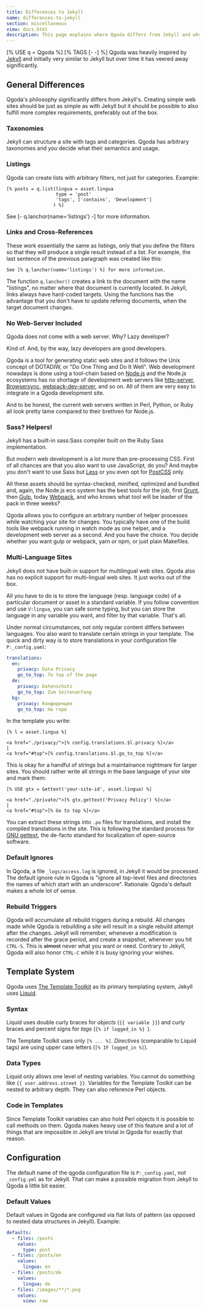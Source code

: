 ```yaml
---
title: Differences to Jekyll
name: differences-to-jekyll
section: miscellaneous
view: docs.html
description: This page explains where Qgoda differs from Jekyll and why.
---
```

[% USE q = Qgoda %]
[% TAGS [- -] %]
Qgoda was heavily inspired by [Jekyll](https://jekyllrb.com/) and initially very similar to Jekyll but over time it has veered away significantly.

<!--QGODA-NO-XGETTEXT--><qgoda-toc /><!--/QGODA-NO-XGETTEXT-->

## General Differences

Qgoda's philosophy significantly differs from Jekyll's.  Creating simple web sites should be just as simple as with Jekyll but it should be possible to also fulfill more complex requirements, preferably out of the box.

### Taxonomies

Jekyll can structure a site with tags and categories.  Qgoda has arbitrary taxonomies and *you* decide what their semantics and usage.

### Listings

Qgoda can create lists with arbitrary filters, not just for categories.  Example:

<!--QGODA-NO-XGETTEXT-->
```tt2
[% posts = q.list(lingua = asset.lingua
                  type = 'post'
                  'tags', ['contains', 'Development']
                 ) %]
```
<!--/QGODA-NO-XGETTEXT-->

See [- q.lanchor(name='listings') -] for more information.

### Links and Cross-References

These work essentially the same as listings, only that you define the filters so that they will produce a single result instead of a list.  For example, the last sentence of the previous paragraph was created like this:

```tt2
See [% q.lanchor(name='listings') %] for more information.
```

The function `q.lanchor()` creates a link to the document with the name "listings", no matter where that document is currently located.  In Jekyll, links always have hard-coded targets.  Using the functions has the advantage that you don't have to update refering documents, when the target document changes.

### No Web-Server Included

Qgoda does not come with a web server.  Why? Lazy developer?

Kind of.  And, by the way, lazy developers are good developers.

Qgoda is a tool for generating static web sites and it follows the Unix concept of DOTADIW, or "Do One Thing and Do It Well".  Web development nowadays is done using a tool-chain based on [Node.js](https://nodejs.org/) and the Node.js ecosystems has no shortage of development web servers like [http-server](https://www.npmjs.com/package/http-server), [Browsersync](https://www.browsersync.io/), [webpack-dev-server](https://github.com/webpack/webpack-dev-server), and so on.  All of them are very easy to integrate in a Qgoda development site.

And to be honest, the current web servers written in Perl, Python, or Ruby all look pretty lame compared to their brethren for Node.js.

### Sass? Helpers!

Jekyll has a built-in <q-term>sass:Sass</q-term> compiler built on the Ruby Sass implementation.

But modern web development is a lot more than pre-processing CSS.  First of all chances are that you also want to use JavaScript, do you? And maybe you don't want to use Sass but [Less](http://lesscss.org/) or you even opt for [PostCSS](http://postcss.org/) only.

All these assets should be syntax-checked, minified, optimized and bundled and, again, the Node.js eco system has the best tools for the job, first [Grunt](https://gruntjs.com/), then [Gulp](https://gulpjs.com/), today [Webpack](https://webpack.js.org/), and who knows what tool will be leader of the pack in three weeks?

Qgoda allows you to configure an arbitrary number of helper processes while watching your site for changes.  You typically have one of the build tools like webpack running in watch mode as one helper, and a development web server as a second.  And you have the choice.  You decide whether you want gulp or webpack, yarn or npm, or just plain Makefiles.

### Multi-Language Sites

Jekyll does not have built-in support for multilingual web sites.  Qgoda also has no explicit support for multi-lingual web sites.  It just works out of the box.

All you have to do is to store the language (resp. language code) of a particular document or asset in a standard variable.  If you follow convention and use `V:lingua`, you can safe some typing, but you can store the language in any variable you want, and filter by that variable.  That's all.

Under normal circumstances, not only regular content differs between languages.  You also want to translate certain strings in your template.  The quick and dirty way is to store translations in your configuration file `P:_config.yaml`:

<!--QGODA-NO-XGETTEXT-->
```yaml
translations:
  en:
    privacy: Data Privacy
    go_to_top: To top of the page
  de:
    privacy: Datenschutz
    go_to_top: Zum Seitenanfang
  bg:
    privacy: Конфиденция
    go_to_top: На горе
```
<!--/QGODA-NO-XGETTEXT-->

In the template you write:

<!--QGODA-NO-XGETTEXT-->
```tt2
[% l = asset.lingua %]

<a href="./privacy/">[% config.translations.$l.privacy %]</a>
|
<a href="#top">[% config.translations.$l.go_to_top %]</a>
```
<!--/QGODA-NO-XGETTEXT-->

This is okay for a handful of strings but a maintainance nightmare for larger sites.  You should rather write all strings in the base language of your site and mark them:

<!--QGODA-NO-XGETTEXT-->
```tt2
[% USE gtx = Gettext('your-site-id', asset.lingua) %]

<a href="./private/">[% gtx.gettext('Privacy Policy') %]</a>
|
<a href="#top">[% Go to top %]</a>
```
<!--/QGODA-NO-XGETTEXT-->

You can extract these strings into `.po` files for translations, and install the compiled translations in the site.  This is following the standard process for [GNU gettext](https://www.gnu.org/software/gettext/), the de-facto standard for localization of open-source software.

### Default Ignores

In Qgoda, a file `_logs/access.log` is ignored, in Jekyll it would be processed.
The default ignore rule in Qgoda is "ignore all top-level files and directories
the names of which start with an underscore". Rationale: Qgoda's default makes a whole lot of sense.

### Rebuild Triggers

Qgoda will accumulate all rebuild triggers during a rebuild.  All changes
made while Qgoda is rebuilding a site will result in a single rebuild attempt
after the changes.  Jekyll will remember, whenever a modification is recorded
after the grace period, and create a snapshot, whenever you hit `CTRL-S`.
This is <del>almost</del> never what you want or need.  Contrary to Jekyll,
Qgoda will also honor `CTRL-C` while it is busy ignoring your wishes.

## Template System

Qgoda uses [The Template Toolkit](http://www.template-toolkit.org/) as its primary templating system, Jekyll uses [Liquid](https://shopify.github.io/liquid/).

### Syntax

Liquid uses double curly braces for *objects* (`{{ variable }}`) and curly braces and percent signs for *tags* (`{% if logged_in %} `).

The Template Toolkit uses only `[% ... %]`.  *Directives* (comparable to Liquid tags) are using upper case letters (`[% IF logged_in %]`).

### Data Types

Liquid only allows one level of nesting variables.  You cannot do something like `{{ user.address.street }}`.  Variables for the Template Toolkit can be nested to arbitrary depth.  They can also reference Perl objects.

### Code in Templates

Since Template Toolkit variables can also hold Perl objects it is possible to call methods on them.  Qgoda makes heavy use of this feature and a lot of things that are impossible in Jekyll are trivial in Qgoda for exactly that reason.

## Configuration

The default name of the qgoda configuration file is `P:_config.yaml`, not `_config.yml` as for Jekyll.  That can make a possible migration from Jekyll to Qgoda  a little bit easier.

### Default Values

Default values in Qgoda are configured via flat lists of pattern (as opposed to nested data structures in Jekyll). Example:

<!--QGODA-NO-XGETTEXT-->
```yaml
defaults:
  - files: /posts
    values:
      type: post
  - files: /posts/en
    values:
      lingua: en
  - files: /posts/de
    values:
      lingua: de
  - files: /images/**/*.png
    values:
      view: raw
```
<!--/QGODA-NO-XGETTEXT-->
